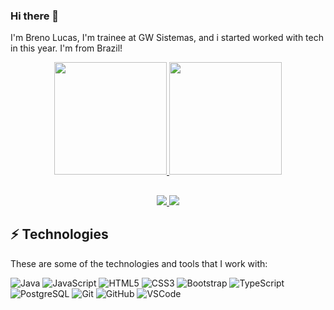 ### Hi there 👋
<p>
 I'm Breno Lucas, I'm trainee at GW Sistemas, and i started worked with tech in this year. I'm from Brazil!
</p>

<div align="center">
  <a href="https://github.com/Brenolucks">
  <img height="180em" src="https://github-readme-stats.vercel.app/api?username=brenolucks&show_icons=true&count_private=true&theme=dark&include_all_commits=true" />
  <img height="180em" src="https://github-readme-stats.vercel.app/api/top-langs/?username=Brenolucks&layout=compact&langs_count=7&theme=dark" />
</div>
  
  ##
  
<p align='center'>
  <a href="https://www.linkedin.com/in/breno-lucas/">
    <img src="https://img.shields.io/badge/linkedin-%230077B5.svg?&style=for-the-badge&logo=linkedin&logoColor=white" />
  </a>
  <a href="https://instagram.com/reeeenly">
    <img src="https://img.shields.io/badge/instagram-%23E4405F.svg?&style=for-the-badge&logo=instagram&logoColor=white" />        
  </a>
</p>
  
  ## ⚡ Technologies

These are some of the technologies and tools that I work with:

![Java](https://img.shields.io/badge/-Java-007396?style=flat-square&logo=java)
![JavaScript](https://img.shields.io/badge/-JavaScript-black?style=flat-square&logo=javascript)
![HTML5](https://img.shields.io/badge/-HTML5-E34F26?style=flat-square&logo=html5&logoColor=white)
![CSS3](https://img.shields.io/badge/-CSS3-1572B6?style=flat-square&logo=css3)
![Bootstrap](https://img.shields.io/badge/-Bootstrap-CCCCCC?style=flat-square&logo=bootstrap)
![TypeScript](https://img.shields.io/badge/-TypeScript-cccccc?style=flat-square&logo=typescript)
![PostgreSQL](https://img.shields.io/badge/-PostgreSQL-4479A1?style=flat-square&logo=postgresql&logoColor=white)
![Git](https://img.shields.io/badge/-Git-black?style=flat-square&logo=git)
![GitHub](https://img.shields.io/badge/-GitHub-181717?style=flat-square&logo=github)
![VSCode](https://img.shields.io/badge/-VSCode-007ACC?style=flat-square&logo=visual-studio-code&logoColor=white)
